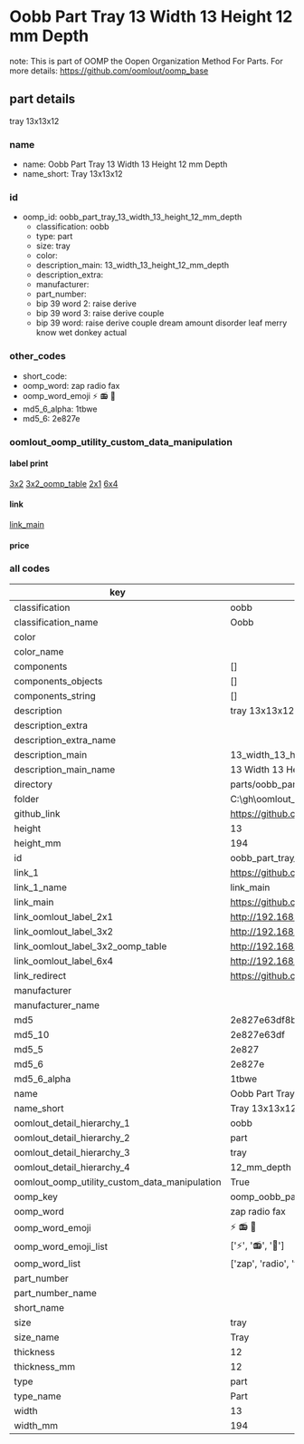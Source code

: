 # Oobb Part Tray 13 Width 13 Height 12 mm Depth  

note: This is part of OOMP the Oopen Organization Method For Parts. For more details: https://github.com/oomlout/oomp_base

##  part details
  



tray 13x13x12



### name
* name: Oobb Part Tray 13 Width 13 Height 12 mm Depth
* name_short: Tray 13x13x12 
### id
* oomp_id: oobb_part_tray_13_width_13_height_12_mm_depth
  * classification: oobb
  * type: part
  * size: tray
  * color: 
  * description_main: 13_width_13_height_12_mm_depth
  * description_extra: 
  * manufacturer: 
  * part_number: 
  * bip 39 word 2: raise derive
  * bip 39 word 3: raise derive couple
  * bip 39 word: raise derive couple dream amount disorder leaf merry know wet donkey actual

### other_codes
* short_code: 
* oomp_word: zap radio fax
* oomp_word_emoji :zap: :radio: :fax:
* md5_6_alpha: 1tbwe
* md5_6: 2e827e






### oomlout_oomp_utility_custom_data_manipulation
#### label print
[3x2](http://192.168.1.245:1112/?label=oomp%201tbwe)
[3x2_oomp_table](http://192.168.1.108:1112/?label=oomp%201tbwe)
[2x1](http://192.168.1.242:1112/?label=oomp%201tbwe)
[6x4](http://192.168.1.55:1112/?label=oomp%201tbwe)    

#### link

[link_main](https://github.com/oomlout/oomlout_oobb_version_4_generated_parts/tree/main/navigation_oomp/oobb/part/tray/13_width_13_height_12_mm_depth/part)                              

#### price







### all codes 
| key | value |  
| --- | --- |  
| classification | oobb |  
| classification_name | Oobb |  
| color |  |  
| color_name |  |  
| components | [] |  
| components_objects | [] |  
| components_string | [] |  
| description | tray 13x13x12 |  
| description_extra |  |  
| description_extra_name |  |  
| description_main | 13_width_13_height_12_mm_depth |  
| description_main_name | 13 Width 13 Height 12 mm Depth |  
| directory | parts/oobb_part_tray_13_width_13_height_12_mm_depth |  
| folder | C:\gh\oomlout_oobb_version_4_generated_parts\parts\oobb_part_tray_13_width_13_height_12_mm_depth |  
| github_link | https://github.com/oomlout/oomlout_oomp_part_src/tree/main/parts/oobb_part_tray_13_width_13_height_12_mm_depth |  
| height | 13 |  
| height_mm | 194 |  
| id | oobb_part_tray_13_width_13_height_12_mm_depth |  
| link_1 | https://github.com/oomlout/oomlout_oobb_version_4_generated_parts/tree/main/navigation_oomp/oobb/part/tray/13_width_13_height_12_mm_depth/part |  
| link_1_name | link_main |  
| link_main | https://github.com/oomlout/oomlout_oobb_version_4_generated_parts/tree/main/navigation_oomp/oobb/part/tray/13_width_13_height_12_mm_depth/part |  
| link_oomlout_label_2x1 | http://192.168.1.242:1112/?label=oomp%201tbwe |  
| link_oomlout_label_3x2 | http://192.168.1.245:1112/?label=oomp%201tbwe |  
| link_oomlout_label_3x2_oomp_table | http://192.168.1.108:1112/?label=oomp%201tbwe |  
| link_oomlout_label_6x4 | http://192.168.1.55:1112/?label=oomp%201tbwe |  
| link_redirect | https://github.com/oomlout/oomlout_oobb_version_4_generated_parts/tree/main/parts/oobb_tray_13_13_12 |  
| manufacturer |  |  
| manufacturer_name |  |  
| md5 | 2e827e63df8bafd4fd840428624edd89 |  
| md5_10 | 2e827e63df |  
| md5_5 | 2e827 |  
| md5_6 | 2e827e |  
| md5_6_alpha | 1tbwe |  
| name | Oobb Part Tray 13 Width 13 Height 12 mm Depth |  
| name_short | Tray 13x13x12  |  
| oomlout_detail_hierarchy_1 | oobb |  
| oomlout_detail_hierarchy_2 | part |  
| oomlout_detail_hierarchy_3 | tray |  
| oomlout_detail_hierarchy_4 | 12_mm_depth |  
| oomlout_oomp_utility_custom_data_manipulation | True |  
| oomp_key | oomp_oobb_part_tray_13_width_13_height_12_mm_depth |  
| oomp_word | zap radio fax |  
| oomp_word_emoji | :zap: :radio: :fax: |  
| oomp_word_emoji_list | [':zap:', ':radio:', ':fax:'] |  
| oomp_word_list | ['zap', 'radio', 'fax'] |  
| part_number |  |  
| part_number_name |  |  
| short_name |  |  
| size | tray |  
| size_name | Tray |  
| thickness | 12 |  
| thickness_mm | 12 |  
| type | part |  
| type_name | Part |  
| width | 13 |  
| width_mm | 194 |  
